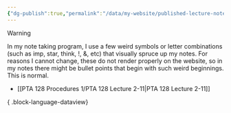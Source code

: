 ```yaml
---
{"dg-publish":true,"permalink":"/data/my-website/published-lecture-notes/"}
---
```



> [!warning]
> In my note taking program, I use a few weird symbols or letter combinations (such as imp, star, think, !, &, etc) that visually spruce up my notes. For reasons I cannot change, these do not render properly on the website, so in my notes there might be bullet points that begin with such weird beginnings. This is normal.

- [[PTA 128 Procedures 1/PTA 128 Lecture 2-11\|PTA 128 Lecture 2-11]]

{ .block-language-dataview}
